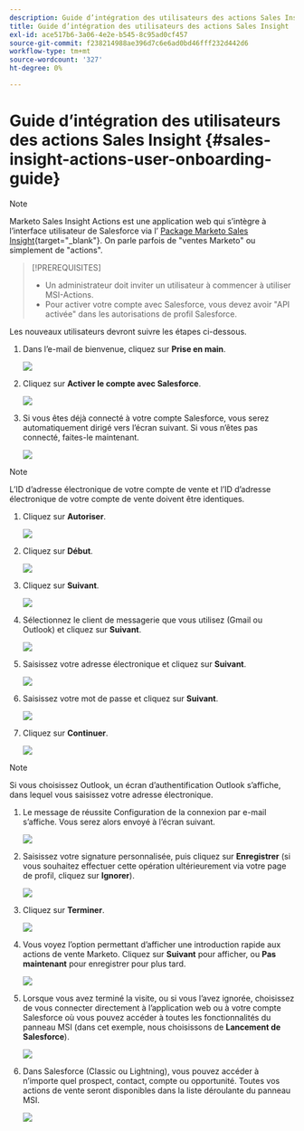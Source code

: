 ```yaml
---
description: Guide d’intégration des utilisateurs des actions Sales Insight - Documents Marketo - Documentation du produit
title: Guide d’intégration des utilisateurs des actions Sales Insight
exl-id: ace517b6-3a06-4e2e-b545-8c95ad0cf457
source-git-commit: f238214988ae396d7c6e6ad0bd46fff232d442d6
workflow-type: tm+mt
source-wordcount: '327'
ht-degree: 0%

---
```


# Guide d’intégration des utilisateurs des actions Sales Insight {#sales-insight-actions-user-onboarding-guide}

>[!NOTE]
>
>Marketo Sales Insight Actions est une application web qui s’intègre à l’interface utilisateur de Salesforce via l’ [Package Marketo Sales Insight](/help/marketo/product-docs/marketo-sales-insight/msi-for-salesforce/installation/install-marketo-sales-insight-package-in-salesforce-appexchange.md){target="_blank"}. On parle parfois de &quot;ventes Marketo&quot; ou simplement de &quot;actions&quot;.

>[!PREREQUISITES]
>
>* Un administrateur doit inviter un utilisateur à commencer à utiliser MSI-Actions.
>* Pour activer votre compte avec Salesforce, vous devez avoir &quot;API activée&quot; dans les autorisations de profil Salesforce.


Les nouveaux utilisateurs devront suivre les étapes ci-dessous.

1. Dans l’e-mail de bienvenue, cliquez sur **Prise en main**.

   ![](assets/sales-insight-actions-user-onboarding-guide-1.png)

1. Cliquez sur **Activer le compte avec Salesforce**.

   ![](assets/sales-insight-actions-user-onboarding-guide-2.png)

1. Si vous êtes déjà connecté à votre compte Salesforce, vous serez automatiquement dirigé vers l’écran suivant. Si vous n’êtes pas connecté, faites-le maintenant.

   ![](assets/sales-insight-actions-user-onboarding-guide-3.png)

>[!NOTE]
>
>L’ID d’adresse électronique de votre compte de vente et l’ID d’adresse électronique de votre compte de vente doivent être identiques.

1. Cliquez sur **Autoriser**.

   ![](assets/sales-insight-actions-user-onboarding-guide-4.png)

1. Cliquez sur **Début**.

   ![](assets/sales-insight-actions-user-onboarding-guide-5.png)

1. Cliquez sur **Suivant**.

   ![](assets/sales-insight-actions-user-onboarding-guide-6.png)

1. Sélectionnez le client de messagerie que vous utilisez (Gmail ou Outlook) et cliquez sur **Suivant**.

   ![](assets/sales-insight-actions-user-onboarding-guide-7.png)

1. Saisissez votre adresse électronique et cliquez sur **Suivant**.

   ![](assets/sales-insight-actions-user-onboarding-guide-8.png)

1. Saisissez votre mot de passe et cliquez sur **Suivant**.

   ![](assets/sales-insight-actions-user-onboarding-guide-9.png)

1. Cliquez sur **Continuer**.

   ![](assets/sales-insight-actions-user-onboarding-guide-10.png)

>[!NOTE]
>
>Si vous choisissez Outlook, un écran d’authentification Outlook s’affiche, dans lequel vous saisissez votre adresse électronique.

1. Le message de réussite Configuration de la connexion par e-mail s’affiche. Vous serez alors envoyé à l’écran suivant.

   ![](assets/sales-insight-actions-user-onboarding-guide-11.png)

1. Saisissez votre signature personnalisée, puis cliquez sur **Enregistrer** (si vous souhaitez effectuer cette opération ultérieurement via votre page de profil, cliquez sur **Ignorer**).

   ![](assets/sales-insight-actions-user-onboarding-guide-12.png)

1. Cliquez sur **Terminer**.

   ![](assets/sales-insight-actions-user-onboarding-guide-13.png)

1. Vous voyez l’option permettant d’afficher une introduction rapide aux actions de vente Marketo. Cliquez sur **Suivant** pour afficher, ou **Pas maintenant** pour enregistrer pour plus tard.

   ![](assets/sales-insight-actions-user-onboarding-guide-14.png)

1. Lorsque vous avez terminé la visite, ou si vous l’avez ignorée, choisissez de vous connecter directement à l’application web ou à votre compte Salesforce où vous pouvez accéder à toutes les fonctionnalités du panneau MSI (dans cet exemple, nous choisissons de **Lancement de Salesforce**).

   ![](assets/sales-insight-actions-user-onboarding-guide-15.png)

1. Dans Salesforce (Classic ou Lightning), vous pouvez accéder à n’importe quel prospect, contact, compte ou opportunité. Toutes vos actions de vente seront disponibles dans la liste déroulante du panneau MSI.

   ![](assets/sales-insight-actions-user-onboarding-guide-16.png)
